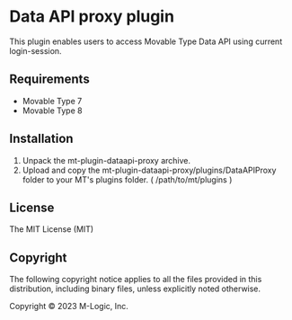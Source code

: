 # Data API proxy plugin

This plugin enables users to access Movable Type Data API using current login-session.

## Requirements

* Movable Type 7
* Movable Type 8

## Installation

1. Unpack the mt-plugin-dataapi-proxy archive.
2. Upload and copy the mt-plugin-dataapi-proxy/plugins/DataAPIProxy folder to your MT's plugins folder. ( /path/to/mt/plugins )

## License

The MIT License (MIT)

## Copyright

The following copyright notice applies to all the files provided in this distribution, including binary files, unless explicitly noted otherwise.

Copyright © 2023 M-Logic, Inc.
